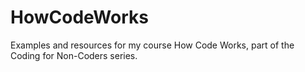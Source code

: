 # HowCodeWorks
Examples and resources for my course How Code Works, part of the Coding for Non-Coders series.
